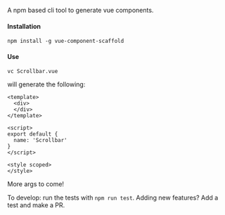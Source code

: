 A npm based cli tool to generate vue components.

#### Installation

`npm install -g vue-component-scaffold` 

#### Use

`vc Scrollbar.vue`

will generate the following:

```
<template>
  <div>
  </div>
</template>

<script>
export default {
  name: 'Scrollbar'
}
</script>

<style scoped>
</style>
```

More args to come!

To develop: run the tests with `npm run test`. Adding new features? Add a test and make a PR.

